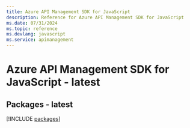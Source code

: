 ```yaml
---
title: Azure API Management SDK for JavaScript
description: Reference for Azure API Management SDK for JavaScript
ms.date: 07/31/2024
ms.topic: reference
ms.devlang: javascript
ms.service: apimanagement
---
```

# Azure API Management SDK for JavaScript - latest
## Packages - latest
[!INCLUDE [packages](api-management-index.md)]
